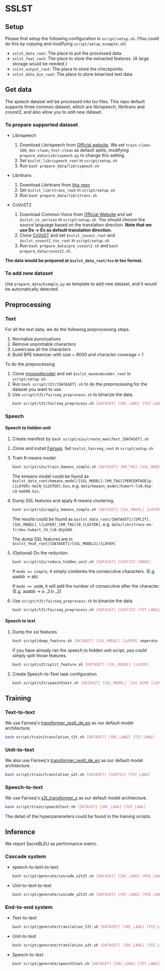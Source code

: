 # SSLST

## Setup

Please first setup the following configuration in `script/setup.sh`. (You could do this by copying and modifying `script/setup_example.sh`)
* `sslst_data_root`: The place to put the processed data.
* `sslst_feat_root`: The place to store the extracted features. (A large storage would be needed.)
* `sslst_output_root`: The place to store the checkpoints.
* `sslst_data_bin_root`: The place to store binarized text data.

## Get data

The speech dataset will be processed into tsv files. This repo default supports three common dataset, which are librispeech, libritrans and covost2, and also allow you to add new dataset.

### To prepare supported dataset

* Librispeech
    1. Download Librispeech from [Official website](https://www.openslr.org/12).
    We set `train-clean-100`, `dev-clean`, `test-clean` as default splits, modifying `prepare_data/Librispeech.py` to change this setting.
    2. Set `$sslst_librispeech_root` in `script/setup.sh`
    3. Run `bash prepare_data/librispeech.sh`


* Libritrans
    1. Download Libritrans from [this repo](https://github.com/alicank/Translation-Augmented-LibriSpeech-Corpus)
    2. Set `$sslst_libritrans_root` in `script/setup.sh`
    3. Run `bash prepare_data/libritrans.sh`

* CoVoST2
    1. Download Common Voice from [Official Website](https://commonvoice.mozilla.org/en/datasets) and set `$sslst_cv_version` in `script/setup.sh`. You should choose the source language based on the translation direction. **Note that we use De -> En as default translation direction.**
    2. Clone [CoVoST](https://github.com/facebookresearch/covost) and set `$sslst_covost_root` and `$sslst_covost2_tsv_root` in `script/setup.sh`
    3. Run `bash prepare_data/pre_covost2.sh` and `bash prepare_data/covost2.sh`. 

**The data would be prepared at `$sslst_data_root/tsv` in tsv format.**

### To add new dataset

Use `prepare_data/Example.py` as template to add new dataset, and it would be automatically detected.

## Preprocessing

### Text

For all the text data, we do the following preprocessing steps.
1. Normalize punctuations
2. Remove unprintable characters
3. Lowercase all the characters
4. Build BPE tokenizer with size = 8000 and character coverage = 1

To do the preprocessing
1. Clone [mosesdecoder](https://github.com/moses-smt/mosesdecoder) and set `$sslst_mosesdecoder_root` in `script/setup.sh`.
2. Run `bash script/t2t/[DATASET].sh` to do the preprocessing for the dataset you want to use.
3. Use `script/t2t/fairseq_preprocess.sh` to binarize the data.
    ```bash
    bash script/t2t/fairseq_preprocess.sh [DATASET] [SRC_LANG] [TGT_LANG]
    ```

### Speech

#### Speech to hidden unit

1. Create manifest by `bash script/s2u/create_manifest_[DATASET].sh`
2. Clone and install [Fairseq](https://github.com/facebookresearch/fairseq). Set `$sslst_fairseq_root` in `script/setup.sh`
3. Train K-means model.
    ```bash
    bash script/s2u/train_kmeans_simple.sh [DATASET] [KM_TAG] [SSL_MODEL] [LAYER] [N_CLUSTER] [PERCENTAGE]
    ``` 

    The kmeans model could be found as `$sslst_data_root/kmeans_model/[SSL_MODEL]-[KM_TAG][PERCENTAGE]p-L[LAYER]-km[N_CLUSTER].bin`, e.g. `data/kmeans_model/hubert-ls0.01p-L9-km500.bin`.

4. Dump SSL features and apply K-means clustering,
    ```bash
    bash script/s2u/apply_kmeans_simple.sh [DATASET] [SSL_MODEL] [LAYER] [N_CLUSTER] [KM_TAG]
    ```

    The results could be found as `$sslst_data_root/[DATASET]/[SPLIT].[SSL_MODEL]_l[LAYER]_[KM_TAG][N_CLUSTER]`, e.g. `data/libritrans-en-fr/dev.hubert_l9_ls0.01p500`.
    
    The dump SSL features are in `$sslst_feat_root/[DATASET]/[SSL_MODELS]/[LAYER]`

5. (Optional) Do the reduction.
    ```bash
    bash script/s2u/reduce_hidden_unit.sh [DATASET] [SUFFIX] [MODE]
    ```
    
    If `mode == simple`, it simply combines the consecutive characters. (E.g. aaabb -> ab)
    
    If `mode == addN`, it will add the number of consecutive after the character. (E.g. aaabb -> a _3 b _2)

6. Use `script/t2t/fairseq_preprocess.sh` to binarize the data.
    ```bash
    bash script/t2t/fairseq_preprocess.sh [DATASET] [SUFFIX] [TGT_LANG]
    ```

#### Speech to text

1. Dump the ssl features.
    ```bash 
    bash script/dump_feature.sh [DATASET] [SSL_MODEL] [LAYER] seperate
    ```

    If you have already ran the speech to hidden unit script, you could simply split those features.
    ```bash
    bash script/s2t/split_feature.sh [DATASET] [SSL_MODEL] [LAYER]
    ```

2. Create Speech-to-Text task configuration
    ```bash
    bash script/s2t/speech2text.sh [DATASET] [SSL_MODEL] [SSL_DIM] [LAYER] [SRC_LANG] [TGT_LANG]
    ```

## Training

### Text-to-text
We use Fairseq's [transformer_iwslt_de_en](https://github.com/facebookresearch/fairseq/blob/b5e7b250913120409b872a940fbafec4d43c7b13/fairseq/models/transformer/transformer_legacy.py#L224) as our default model architecture.
```bash
bash script/train/translation_t2t.sh [DATASET] [SRC_LANG] [TGT_LANG]
```

### Unit-to-text
We also use Fairseq's [transformer_iwslt_de_en](https://github.com/facebookresearch/fairseq/blob/b5e7b250913120409b872a940fbafec4d43c7b13/fairseq/models/transformer/transformer_legacy.py#L224) as our default model architecture. 
```bash
bash script/train/translation_u2t.sh [DATASET] [SUFFIX] [TGT_LANG]
```

### Speech-to-text 
We use Fairseq's [s2t_transformer_s](https://github.com/facebookresearch/fairseq/blob/b5e7b250913120409b872a940fbafec4d43c7b13/fairseq/models/speech_to_text/s2t_transformer.py#L515) as our default model architecture.
```bash
bash script/train/speech2text.sh [DATASET] [SRC_LANG] [TGT_LANG]
```

The detail of the hyperparameters could be found in the training scripts.

## Inference

We report SacreBLEU as performance metric.

### Cascade system

* speech-to-text-to-text
    ```bash 
    bash script/generate/cascade_s2t2t.sh [DATASET] [SRC_LANG] [MID_LANG] [TGT_LANG]
    ```
* Unit-to-text-to-text
    ```bash 
    bash script/generate/cascade_u2t2t.sh [DATASET] [SRC_LANG] [MID_LANG] [TGT_LANG]
    ```

### End-to-end system

* Text-to-text
    ```bash 
    bash script/generate/translation_t2t.sh [DATASET] [SRC_LANG] [TGT_LANG]
    ```
* Unit-to-text
    ```bash 
    bash script/generate/translation_u2t.sh [DATASET] [SRC_LANG] [TGT_LANG]
    ```
* Speech-to-text
    ```bash 
    bash script/generate/speech2text.sh [DATASET] [SRC_LANG] [TGT_LANG]
    ```